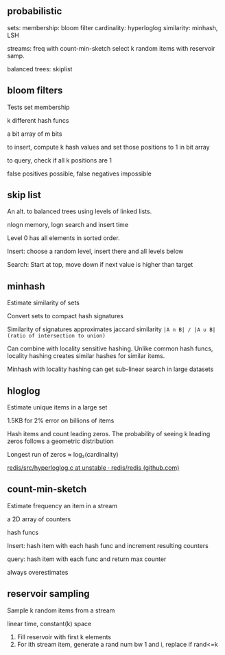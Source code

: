 ---
---
## probabilistic

sets: 
membership: bloom filter 
cardinality: hyperloglog
similarity: minhash, LSH 

streams:
freq with count-min-sketch 
select k random items with reservoir samp. 

balanced trees:
skiplist

## bloom filters

Tests set membership 

k different hash funcs

a bit array of m bits 

to insert, compute k hash values and set those positions to 1 in bit array 

to query, check if all k positions are 1 

false positives possible, false negatives impossible 



## skip list 

An alt. to balanced trees using levels of linked lists. 

nlogn memory, logn search and insert time

Level 0 has all elements in sorted order. 

Insert: choose a random level, insert there and all levels below 

Search: Start at top, move down if next value is higher than target

## minhash 

Estimate similarity of sets 

Convert sets to compact hash signatures 

Similarity of signatures approximates jaccard similarity `|A ∩ B| / |A ∪ B| (ratio of intersection to union)`

Can combine with locality sensitive hashing. Unlike common hash funcs, locality hashing creates similar hashes for similar items. 

Minhash with locality hashing can get sub-linear search in large datasets 

## hloglog

Estimate unique items in a large set 

1.5KB for 2% error on billions of items 

Hash items and count leading zeros. The probability of seeing k leading zeros follows a geometric distribution

Longest run of zeros ≈ log₂(cardinality)

[redis/src/hyperloglog.c at unstable · redis/redis (github.com)](https://github.com/redis/redis/blob/unstable/src/hyperloglog.c)


## count-min-sketch

Estimate frequency an item in a stream 

a 2D array of counters

hash funcs 

Insert: hash item with each hash func and increment resulting counters 

query: hash item with each func and return max counter 

always overestimates 


## reservoir sampling

Sample k random items from a stream 

linear time, constant(k) space 

1. Fill reservoir with first k elements
2. For ith stream item, generate a rand num bw 1 and i, replace if rand<=k


